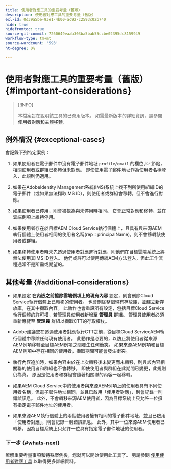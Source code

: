 ```yaml
---
title: 使用者對應工具的重要考量（舊版）
description: 使用者對應工具的重要考量（舊版）
exl-id: 0d39a5be-93e1-4b00-ac92-c2593c02b740
hide: true
hidefromtoc: true
source-git-commit: 7260649eaab303ba5bab55ccbe02395dc8159949
workflow-type: tm+mt
source-wordcount: '593'
ht-degree: 0%

---
```


# 使用者對應工具的重要考量（舊版） {#important-considerations}

>[!INFO]
>
>本檔案旨在說明該工具的已棄用版本。 如需最新版本的詳細資訊，請參閱 [使用者對應和主體移轉](/help/journey-migration/content-transfer-tool/using-content-transfer-tool/user-mapping-and-migration.md).

## 例外情況 {#exceptional-cases}

會記錄下列特定案例：

1. 如果使用者在電子郵件中沒有電子郵件地址 `profile/email` 的欄位 *jcr* 節點，相關使用者或群組已移轉但未對應。 即使使用電子郵件地址作為使用者名稱登入，此規則仍適用。

1. 如果在AdobeIdentity Management系統(IMS)系統上找不到所使用組織ID的電子郵件（或如果無法擷取IMS ID），則使用者或群組會移轉，但不會進行對應。

1. 如果使用者已停用，則會被視為與未停用時相同。 它會正常對應和移轉，並在雲端例項上維持停用。

1. 如果使用者存在於目標AEM Cloud Service執行個體上，且具有與來源AEM執行個體上使用者相同的使用者名稱(rep：principalName)，則不會移轉該使用者或群組。

1. 如果移轉使用者時未先透過使用者對應進行對應，則他們在目標雲端系統上將無法使用其IMS ID登入。 他們或許可以使用傳統AEM方法登入，但此工作流程通常不是所需或期望的。

## 其他考量 {#additional-considerations}

* 如果設定 **在內嵌之前擦除雲端例項上的現有內容** 設定，則會刪除Cloud Service執行個體上已轉移的使用者。 也會刪除整個現有存放庫，並建立新存放庫，在其中擷取內容。 此動作也會重設所有設定，包括目標Cloud Service執行個體的許可權，若管理員使用者新增至 **管理員** 群組。 管理員使用者必須重新導覽至 **管理員** 群組以擷取CTT的存取權杖。

* Adobe建議您在透過使用者對應執行CTT之前，從目標Cloud ServiceAEM執行個體中移除任何現有使用者。 此動作是必要的，以防止將使用者從來源AEM例項移轉至目標AEM例項之間發生任何衝突。 如果來源AEM例項和目標AEM例項中存在相同的使用者，擷取期間可能會發生衝突。

* 執行內容追加時，如果內容由於在上次轉移後未變更而未轉移，則與該內容相關聯的使用者和群組也不會轉移。 即使使用者與群組在此期間已變更，此規則仍為真。 原因是使用者和群組會隨著相關聯的內容一起移轉。

* 如果AEM Cloud Service中的使用者與來源AEM例項上的使用者具有不同使用者名稱，但電子郵件地址相同，並且已啟用「使用者對應」，則會記錄一則錯誤訊息。 此外，不會轉移來源AEM使用者，因為目標系統上只允許一位擁有指定電子郵件地址的使用者。

* 如果來源AEM執行個體上的兩個使用者擁有相同的電子郵件地址，並且已啟用「使用者對應」，則會記錄一則錯誤訊息。 此外，其中一位來源AEM使用者已轉移，因為目標系統上只允許一位具有指定電子郵件地址的使用者。

### 下一步 {#whats-next}

瞭解重要考量事項和特殊案例後，您就可以開始使用此工具了。 另請參閱 [使用使用者對應工具](/help/journey-migration/content-transfer-tool/user-mapping-tool-legacy/using-user-mapping-tool-legacy.md) 以取得更多詳細資料。

